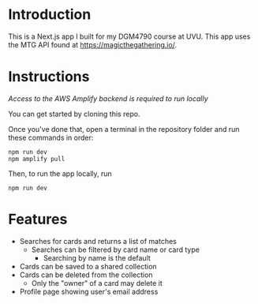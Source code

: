 # Introduction
This is a Next.js app I built for my DGM4790 course at UVU. This app uses the MTG API found at https://magicthegathering.io/. 

# Instructions
*Access to the AWS Amplify backend is required to run locally*

You can get started by cloning this repo. 

Once you've done that, open a terminal in the repository folder and run these commands in order:

```
npm run dev
npm amplify pull
```

Then, to run the app locally, run

```
npm run dev
```


# Features
- Searches for cards and returns a list of matches
  - Searches can be filtered by card name or card type
    - Searching by name is the default
- Cards can be saved to a shared collection
- Cards can be deleted from the collection
  - Only the "owner" of a card may delete it
- Profile page showing user's email address